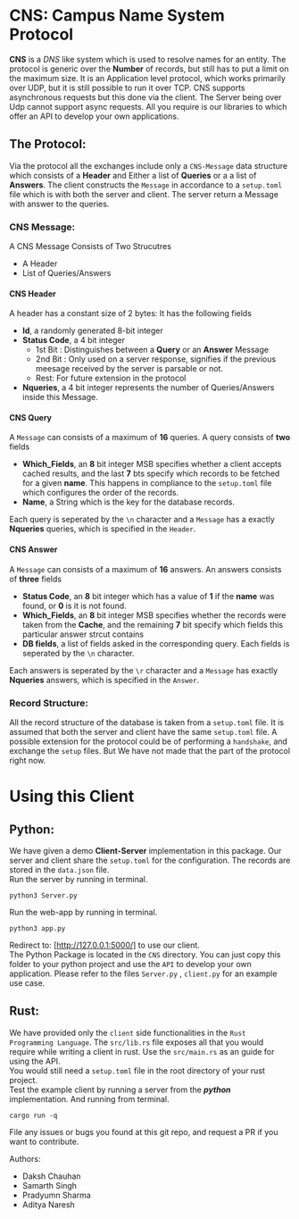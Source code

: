 # CNS: Campus Name System Protocol
**CNS** is a <I>DNS</I> like system which is used to resolve names for an entity. The protocol is generic over the **Number** of records, but still has to put a limit on the maximum size. It is an Application level protocol, which works primarily over UDP, but it is still possible to run it over TCP. CNS supports asynchronous requests but this done via the client. The Server being over Udp cannot support async requests. All you require is our libraries to which offer an API to develop your own applications. 

## The Protocol:
Via the protocol all the exchanges include only a `CNS-Message` data structure which consists of a **Header** and Either a list of **Queries** or a a list of **Answers**. The client constructs the `Message` in accordance to a `setup.toml` file which is with both the server and client. The server return a Message with answer to the queries.

### CNS Message:
A CNS Message Consists of Two Strucutres
- A Header
- List of Queries/Answers 
    
#### CNS Header
A header has a constant size of 2 bytes: It has the following fields
- **Id**, a randomly generated 8-bit integer
- **Status Code**, a 4 bit integer
  - 1st Bit : Distinguishes between a **Query** or an **Answer** Message
  - 2nd Bit : Only used on a server response, signifies if the previous meesage received by the server is parsable or not. 
  - Rest: For future extension in the protocol  
- **Nqueries**, a 4 bit integer represents the number of Queries/Answers inside this Message. 

#### CNS Query
A `Message` can consists of a maximum of **16** queries.
A query consists of **two** fields
- **Which_Fields**, an **8** bit integer MSB specifies whether a client accepts cached results, and the last **7** bts specify which records to be fetched for a given **name**. This happens in compliance to the `setup.toml` file which configures the order of the records.
- **Name**, a String which is the key for the database records.

Each query is seperated by the `\n` character and a `Message` has a exactly **Nqueries** queries, which is specified in the `Header`.

#### CNS Answer
A `Message` can consists of a maximum of **16** answers. An answers consists of **three** fields
- **Status Code**, an **8** bit integer which has a value of **1** if the **name** was found, or **0** is it is not found.
- **Which_Fields**, an **8** bit integer MSB specifies whether the records were taken from the **Cache**, and the remaining **7** bit specify which fields this particular answer strcut contains
- **DB fields**, a list of fields asked in the corresponding query. Each fields is seperated by the `\n` character.

Each answers is seperated by the `\r` character and a `Message` has exactly **Nqueries** answers, which is specified in the `Answer`.

### Record Structure:  
All the record structure of the database is taken from a `setup.toml` file. It is assumed that both the server and client have the same `setup.toml` file. A possible extension for the protocol could be of performing a `handshake`, and exchange the `setup` files. But We have not made that the part of the protocol right now.


# Using this Client
## Python:
We have given a demo **Client-Server** implementation in this package. Our server and client share the `setup.toml` for the configuration. The records are stored in the `data.json` file. \
Run the server by running in terminal.

    python3 Server.py

Run the web-app by running in terminal.

    python3 app.py

Redirect to: [http://127.0.0.1:5000/] to use our client. \
The Python Package is located in the `CNS` directory. You can just copy this folder to your python project and use the `API` to develop your own application. Please refer to the files `Server.py` , `client.py` for an example use case.
## Rust:
We have provided only the `client` side functionalities in the `Rust Programming Language`.
The `src/lib.rs` file exposes all that you would require while writing a client in rust. Use the `src/main.rs` as an guide for using the API. \
You would still need a `setup.toml` file in the root directory of your rust project. \
Test the example client by running a server from the <I>**python**</I> implementation. And running from terminal. 

    cargo run -q




File any issues or bugs you found at this git repo, and request a PR if you want to contribute.

Authors:
- Daksh Chauhan
- Samarth Singh
- Pradyumn Sharma
- Aditya Naresh


